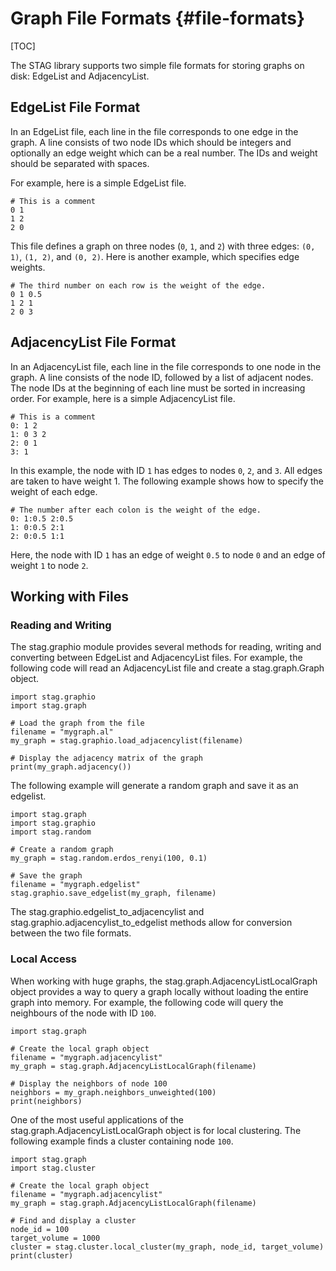Graph File Formats {#file-formats}
=======================

[TOC]

The STAG library supports two simple file formats for storing graphs on disk:
EdgeList and AdjacencyList.

EdgeList File Format
--------------------
In an EdgeList file, each line in the file corresponds to one edge in the graph.
A line consists of two node IDs which should be integers and optionally an
edge weight which can be a real number.
The IDs and weight should be separated with spaces.

For example, here is a simple EdgeList file.

~~~~~~~~~~~~~
# This is a comment
0 1
1 2
2 0
~~~~~~~~~~~~~

This file defines a graph on three nodes (`0`, `1`, and `2`) with three edges:
`(0, 1)`, `(1, 2)`, and `(0, 2)`.
Here is another example, which specifies edge weights.

~~~~~~~~~~~~~
# The third number on each row is the weight of the edge.
0 1 0.5
1 2 1
2 0 3
~~~~~~~~~~~~~

AdjacencyList File Format
-------------------------
In an AdjacencyList file, each line in the file corresponds to one node in
the graph.
A line consists of the node ID, followed by a list of adjacent nodes.
The node IDs at the beginning of each line must be sorted in increasing order.
For example, here is a simple AdjacencyList file.

~~~~~~
# This is a comment
0: 1 2
1: 0 3 2
2: 0 1
3: 1
~~~~~~

In this example, the node with ID `1` has edges to nodes `0`, `2`, and `3`.
All edges are taken to have weight 1.
The following example shows how to specify the weight of each edge.

~~~~~~
# The number after each colon is the weight of the edge.
0: 1:0.5 2:0.5
1: 0:0.5 2:1
2: 0:0.5 1:1
~~~~~~

Here, the node with ID `1` has an edge of weight `0.5` to node `0` and an edge
of weight `1` to node `2`.


Working with Files
------------------

### Reading and Writing
The stag.graphio module provides several methods for reading, writing and converting
between EdgeList and AdjacencyList files.
For example, the following code will read an AdjacencyList file and create a
stag.graph.Graph object.

~~~~~~{.python}
import stag.graphio
import stag.graph

# Load the graph from the file
filename = "mygraph.al"
my_graph = stag.graphio.load_adjacencylist(filename)

# Display the adjacency matrix of the graph
print(my_graph.adjacency())
~~~~~~

The following example will generate a random graph and save it as an edgelist.

~~~~~~{.python}
import stag.graph
import stag.graphio
import stag.random

# Create a random graph
my_graph = stag.random.erdos_renyi(100, 0.1)

# Save the graph
filename = "mygraph.edgelist"
stag.graphio.save_edgelist(my_graph, filename)
~~~~~~

The stag.graphio.edgelist_to_adjacencylist and
stag.graphio.adjacencylist_to_edgelist methods
allow for conversion between the two file formats.

### Local Access
When working with huge graphs, the stag.graph.AdjacencyListLocalGraph object
provides a way to query a graph locally without loading the entire graph into
memory.
For example, the following code will query the neighbours of the node with ID
`100`.

~~~~~~{.python}
import stag.graph

# Create the local graph object
filename = "mygraph.adjacencylist"
my_graph = stag.graph.AdjacencyListLocalGraph(filename)

# Display the neighbors of node 100
neighbors = my_graph.neighbors_unweighted(100)
print(neighbors)
~~~~~~

One of the most useful applications of the stag.graph.AdjacencyListLocalGraph object
is for local clustering.
The following example finds a cluster containing node `100`.

~~~~~~{.python}
import stag.graph
import stag.cluster

# Create the local graph object
filename = "mygraph.adjacencylist"
my_graph = stag.graph.AdjacencyListLocalGraph(filename)

# Find and display a cluster
node_id = 100
target_volume = 1000
cluster = stag.cluster.local_cluster(my_graph, node_id, target_volume)
print(cluster)
~~~~~~
